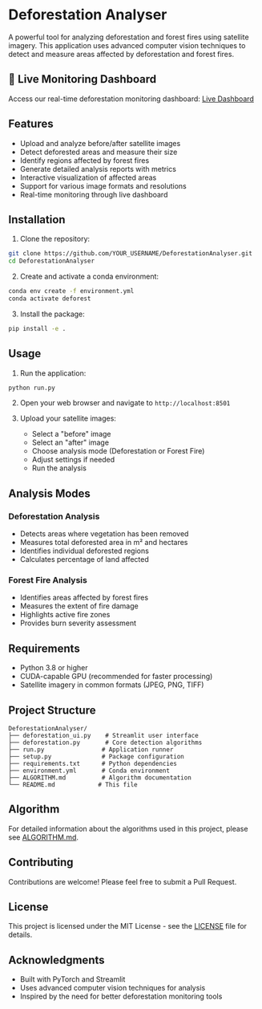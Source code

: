 # Deforestation Analyser

A powerful tool for analyzing deforestation and forest fires using satellite imagery. This application uses advanced computer vision techniques to detect and measure areas affected by deforestation and forest fires.

## 🔴 Live Monitoring Dashboard

Access our real-time deforestation monitoring dashboard:
[Live Dashboard](https://sensational-macaron-123f61.netlify.app/)

## Features

- Upload and analyze before/after satellite images
- Detect deforested areas and measure their size
- Identify regions affected by forest fires
- Generate detailed analysis reports with metrics
- Interactive visualization of affected areas
- Support for various image formats and resolutions
- Real-time monitoring through live dashboard

## Installation

1. Clone the repository:
```bash
git clone https://github.com/YOUR_USERNAME/DeforestationAnalyser.git
cd DeforestationAnalyser
```

2. Create and activate a conda environment:
```bash
conda env create -f environment.yml
conda activate deforest
```

3. Install the package:
```bash
pip install -e .
```

## Usage

1. Run the application:
```bash
python run.py
```

2. Open your web browser and navigate to `http://localhost:8501`

3. Upload your satellite images:
   - Select a "before" image
   - Select an "after" image
   - Choose analysis mode (Deforestation or Forest Fire)
   - Adjust settings if needed
   - Run the analysis

## Analysis Modes

### Deforestation Analysis
- Detects areas where vegetation has been removed
- Measures total deforested area in m² and hectares
- Identifies individual deforested regions
- Calculates percentage of land affected

### Forest Fire Analysis
- Identifies areas affected by forest fires
- Measures the extent of fire damage
- Highlights active fire zones
- Provides burn severity assessment

## Requirements

- Python 3.8 or higher
- CUDA-capable GPU (recommended for faster processing)
- Satellite imagery in common formats (JPEG, PNG, TIFF)

## Project Structure

```
DeforestationAnalyser/
├── deforestation_ui.py    # Streamlit user interface
├── deforestation.py       # Core detection algorithms
├── run.py                # Application runner
├── setup.py              # Package configuration
├── requirements.txt      # Python dependencies
├── environment.yml       # Conda environment
├── ALGORITHM.md          # Algorithm documentation
└── README.md            # This file
```

## Algorithm

For detailed information about the algorithms used in this project, please see [ALGORITHM.md](ALGORITHM.md).

## Contributing

Contributions are welcome! Please feel free to submit a Pull Request.

## License

This project is licensed under the MIT License - see the [LICENSE](LICENSE) file for details.

## Acknowledgments

- Built with PyTorch and Streamlit
- Uses advanced computer vision techniques for analysis
- Inspired by the need for better deforestation monitoring tools 